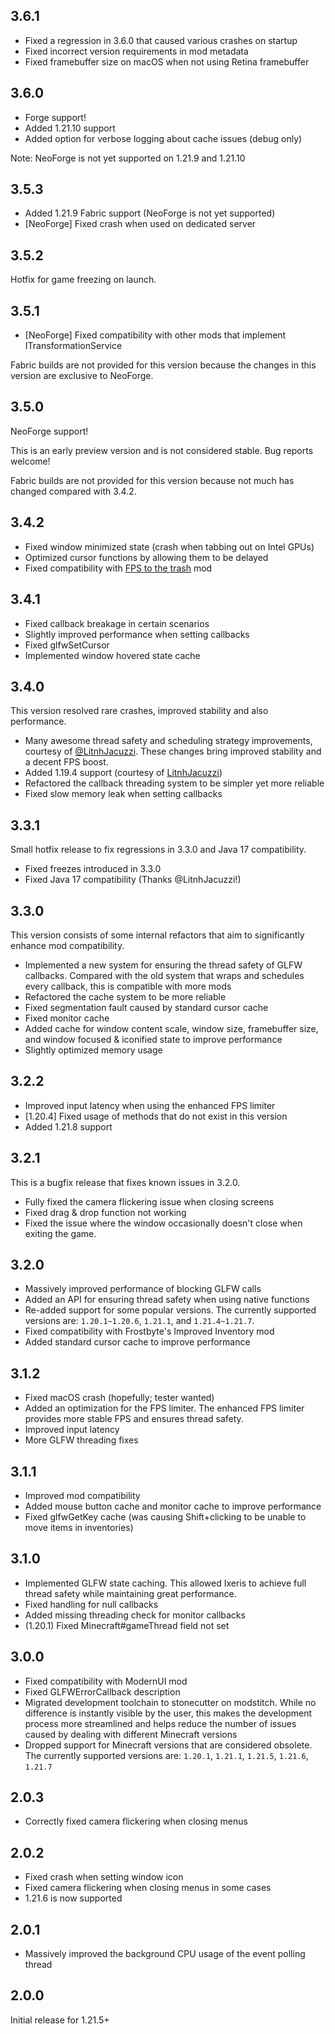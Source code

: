 ## 3.6.1

- Fixed a regression in 3.6.0 that caused various crashes on startup
- Fixed incorrect version requirements in mod metadata
- Fixed framebuffer size on macOS when not using Retina framebuffer

## 3.6.0

- Forge support!
- Added 1.21.10 support
- Added option for verbose logging about cache issues (debug only)

Note: NeoForge is not yet supported on 1.21.9 and 1.21.10

## 3.5.3

- Added 1.21.9 Fabric support (NeoForge is not yet supported)
- [NeoForge] Fixed crash when used on dedicated server

## 3.5.2

Hotfix for game freezing on launch.

## 3.5.1

- [NeoForge] Fixed compatibility with other mods that implement ITransformationService

Fabric builds are not provided for this version because the changes in this version are exclusive to NeoForge.

## 3.5.0

NeoForge support!

This is an early preview version and is not considered stable. Bug reports welcome!

Fabric builds are not provided for this version because not much has changed compared with 3.4.2.

## 3.4.2

- Fixed window minimized state (crash when tabbing out on Intel GPUs)
- Optimized cursor functions by allowing them to be delayed
- Fixed compatibility with [FPS to the trash](https://modrinth.com/mod/fps-to-the-trash) mod

## 3.4.1

- Fixed callback breakage in certain scenarios
- Slightly improved performance when setting callbacks
- Fixed glfwSetCursor
- Implemented window hovered state cache

## 3.4.0

This version resolved rare crashes, improved stability and also performance.

- Many awesome thread safety and scheduling strategy improvements, courtesy of [@LitnhJacuzzi](https://github.com/LitnhJacuzzi). These changes bring improved stability and a decent FPS boost.
- Added 1.19.4 support (courtesy of [LitnhJacuzzi](https://github.com/LitnhJacuzzi))
- Refactored the callback threading system to be simpler yet more reliable
- Fixed slow memory leak when setting callbacks

## 3.3.1

Small hotfix release to fix regressions in 3.3.0 and Java 17 compatibility.

- Fixed freezes introduced in 3.3.0
- Fixed Java 17 compatibility (Thanks @LitnhJacuzzi!)

## 3.3.0

This version consists of some internal refactors that aim to significantly enhance mod compatibility. 

- Implemented a new system for ensuring the thread safety of GLFW callbacks. Compared with the old system that wraps and schedules every callback, this is compatible with more mods
- Refactored the cache system to be more reliable
- Fixed segmentation fault caused by standard cursor cache
- Fixed monitor cache
- Added cache for window content scale, window size, framebuffer size, and window focused & iconified state to improve performance
- Slightly optimized memory usage

## 3.2.2

- Improved input latency when using the enhanced FPS limiter
- [1.20.4] Fixed usage of methods that do not exist in this version
- Added 1.21.8 support

## 3.2.1

This is a bugfix release that fixes known issues in 3.2.0.

- Fully fixed the camera flickering issue when closing screens
- Fixed drag & drop function not working
- Fixed the issue where the window occasionally doesn't close when exiting the game.

## 3.2.0

- Massively improved performance of blocking GLFW calls
- Added an API for ensuring thread safety when using native functions
- Re-added support for some popular versions. The currently supported versions are: `1.20.1~1.20.6`, `1.21.1`, and `1.21.4~1.21.7`.
- Fixed compatibility with Frostbyte's Improved Inventory mod
- Added standard cursor cache to improve performance

## 3.1.2

- Fixed macOS crash (hopefully; tester wanted)
- Added an optimization for the FPS limiter. The enhanced FPS limiter provides more stable FPS and ensures thread safety.
- Improved input latency
- More GLFW threading fixes

## 3.1.1

- Improved mod compatibility
- Added mouse button cache and monitor cache to improve performance
- Fixed glfwGetKey cache (was causing Shift+clicking to be unable to move items in inventories)

## 3.1.0

- Implemented GLFW state caching. This allowed Ixeris to achieve full thread safety while maintaining great performance.
- Fixed handling for null callbacks
- Added missing threading check for monitor callbacks
- (1.20.1) Fixed Minecraft#gameThread field not set

## 3.0.0

- Fixed compatibility with ModernUI mod
- Fixed GLFWErrorCallback description
- Migrated development toolchain to stonecutter on modstitch. While no difference is instantly visible by the user, this makes the development process more streamlined and helps reduce the number of issues caused by dealing with different Minecraft versions
- Dropped support for Minecraft versions that are considered obsolete. The currently supported versions are: `1.20.1`, `1.21.1`, `1.21.5`, `1.21.6`, `1.21.7`

## 2.0.3

- Correctly fixed camera flickering when closing menus

## 2.0.2

- Fixed crash when setting window icon
- Fixed camera flickering when closing menus in some cases
- 1.21.6 is now supported

## 2.0.1

- Massively improved the background CPU usage of the event polling thread

## 2.0.0

Initial release for 1.21.5+